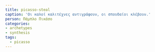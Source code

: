 ```yaml
---
title: picasso-steal
caption: 'Οι καλοί καλιτέχνες αντιγράφουν, οι σπουδαίοι κλέβουν.'
person: Πάμπλο Πικάσο
categories:
- archetypes
- synthesis
tags:
  - picasso
---
```

